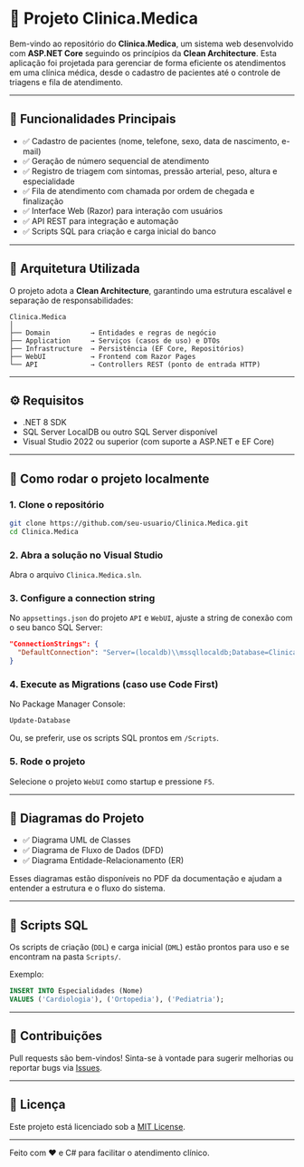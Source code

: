 
# 🏥 Projeto Clinica.Medica

Bem-vindo ao repositório do **Clinica.Medica**, um sistema web desenvolvido com **ASP.NET Core** seguindo os princípios da **Clean Architecture**. Esta aplicação foi projetada para gerenciar de forma eficiente os atendimentos em uma clínica médica, desde o cadastro de pacientes até o controle de triagens e fila de atendimento.

---

## 📌 Funcionalidades Principais

- ✅ Cadastro de pacientes (nome, telefone, sexo, data de nascimento, e-mail)
- ✅ Geração de número sequencial de atendimento
- ✅ Registro de triagem com sintomas, pressão arterial, peso, altura e especialidade
- ✅ Fila de atendimento com chamada por ordem de chegada e finalização
- ✅ Interface Web (Razor) para interação com usuários
- ✅ API REST para integração e automação
- ✅ Scripts SQL para criação e carga inicial do banco

---

## 🧱 Arquitetura Utilizada

O projeto adota a **Clean Architecture**, garantindo uma estrutura escalável e separação de responsabilidades:

```
Clinica.Medica
│
├── Domain          → Entidades e regras de negócio
├── Application     → Serviços (casos de uso) e DTOs
├── Infrastructure  → Persistência (EF Core, Repositórios)
├── WebUI           → Frontend com Razor Pages
└── API             → Controllers REST (ponto de entrada HTTP)
```

---

## ⚙️ Requisitos

- .NET 8 SDK
- SQL Server LocalDB ou outro SQL Server disponível
- Visual Studio 2022 ou superior (com suporte a ASP.NET e EF Core)

---

## 🚀 Como rodar o projeto localmente

### 1. Clone o repositório

```bash
git clone https://github.com/seu-usuario/Clinica.Medica.git
cd Clinica.Medica
```

### 2. Abra a solução no Visual Studio

Abra o arquivo `Clinica.Medica.sln`.

### 3. Configure a connection string

No `appsettings.json` do projeto `API` e `WebUI`, ajuste a string de conexão com o seu banco SQL Server:

```json
"ConnectionStrings": {
  "DefaultConnection": "Server=(localdb)\\mssqllocaldb;Database=ClinicaDb;Trusted_Connection=True;"
}
```

### 4. Execute as Migrations (caso use Code First)

No Package Manager Console:

```bash
Update-Database
```

Ou, se preferir, use os scripts SQL prontos em `/Scripts`.

### 5. Rode o projeto

Selecione o projeto `WebUI` como startup e pressione `F5`.

---

## 🧠 Diagramas do Projeto

- ✅ Diagrama UML de Classes
- ✅ Diagrama de Fluxo de Dados (DFD)
- ✅ Diagrama Entidade-Relacionamento (ER)

Esses diagramas estão disponíveis no PDF da documentação e ajudam a entender a estrutura e o fluxo do sistema.

---

## 💽 Scripts SQL

Os scripts de criação (`DDL`) e carga inicial (`DML`) estão prontos para uso e se encontram na pasta `Scripts/`.

Exemplo:

```sql
INSERT INTO Especialidades (Nome)
VALUES ('Cardiologia'), ('Ortopedia'), ('Pediatria');
```

---

## 🙌 Contribuições

Pull requests são bem-vindos! Sinta-se à vontade para sugerir melhorias ou reportar bugs via [Issues](https://github.com/seu-usuario/Clinica.Medica/issues).

---

## 🧾 Licença

Este projeto está licenciado sob a [MIT License](LICENSE).

---

Feito com ❤️ e C# para facilitar o atendimento clínico.
